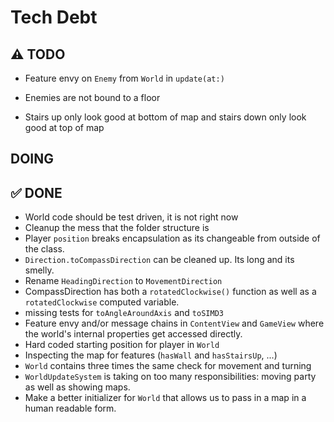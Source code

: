 # Tech Debt

## ⚠️ TODO
- Feature envy on `Enemy` from `World` in `update(at:)`
- Enemies are not bound to a floor

- Stairs up only look good at bottom of map and stairs down only look good at top of map

## DOING

## ✅ DONE

- World code should be test driven, it is not right now
- Cleanup the mess that the folder structure is
- Player `position` breaks encapsulation as its changeable from outside of the class.
- `Direction.toCompassDirection` can be cleaned up. Its long and its smelly.
- Rename `HeadingDirection` to `MovementDirection`
- CompassDirection has both a `rotatedClockwise()` function as well as a `rotatedClockwise` computed variable.
- missing tests for `toAngleAroundAxis` and `toSIMD3`
- Feature envy and/or message chains in `ContentView` and `GameView` where the world's internal properties get accessed directly.
- Hard coded starting position for player in `World`
- Inspecting the map for features (`hasWall` and `hasStairsUp`, ...)
- `World` contains three times the same check for movement and turning
- `WorldUpdateSystem` is taking on too many responsibilities: moving party as well as showing maps.
- Make a better initializer for `World` that allows us to pass in a map in a human readable form.
